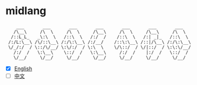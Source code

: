 midlang
=======
```
    ___       ___       ___       ___       ___       ___       ___
   /\__\     /\  \     /\  \     /\__\     /\  \     /\__\     /\  \
  /::L_L_   _\:\  \   /::\  \   /:/  /    /::\  \   /:| _|_   /::\  \
 /:/L:\__\ /\/::\__\ /:/\:\__\ /:/__/    /::\:\__\ /::|/\__\ /:/\:\__\
 \/_/:/  / \::/\/__/ \:\/:/  / \:\  \    \/\::/  / \/|::/  / \:\:\/__/
   /:/  /   \:\__\    \::/  /   \:\__\     /:/  /    |:/  /   \::/  /
   \/__/     \/__/     \/__/     \/__/     \/__/     \/__/     \/__/
```

* [x] [English](./docs/index.md)
* [ ] [中文](./docs/index-cn.md)
